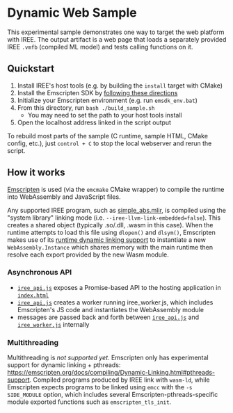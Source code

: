 # Dynamic Web Sample

This experimental sample demonstrates one way to target the web platform with
IREE. The output artifact is a web page that loads a separately provided IREE
`.vmfb` (compiled ML model) and tests calling functions on it.

## Quickstart

1. Install IREE's host tools (e.g. by building the `install` target with CMake)
2. Install the Emscripten SDK by
   [following these directions](https://emscripten.org/docs/getting_started/downloads.html)
3. Initialize your Emscripten environment (e.g. run `emsdk_env.bat`)
4. From this directory, run `bash ./build_sample.sh`
    * You may need to set the path to your host tools install
5. Open the localhost address linked in the script output

To rebuild most parts of the sample (C runtime, sample HTML, CMake config,
etc.), just `control + C` to stop the local webserver and rerun the script.

## How it works

[Emscripten](https://emscripten.org/) is used (via the `emcmake` CMake wrapper)
to compile the runtime into WebAssembly and JavaScript files.

Any supported IREE program, such as
[simple_abs.mlir](../../../iree/samples/models/simple_abs.mlir), is compiled using
the "system library" linking mode (i.e. `--iree-llvm-link-embedded=false`).
This creates a shared object (typically .so/.dll, .wasm in this case). When the
runtime attempts to load this file using `dlopen()` and `dlsym()`, Emscripten
makes use of its
[runtime dynamic linking support](https://emscripten.org/docs/compiling/Dynamic-Linking.html#runtime-dynamic-linking-with-dlopen)
to instantiate a new `WebAssembly.Instance` which shares memory with the main
runtime then resolve each export provided by the new Wasm module.

### Asynchronous API

* [`iree_api.js`](./iree_api.js) exposes a Promise-based API to the hosting
  application in [`index.html`](./index.html)
* [`iree_api.js`](./iree_api.js) creates a worker running iree_worker.js, which
  includes Emscripten's JS code and instantiates the WebAssembly module
* messages are passed back and forth between [`iree_api.js`](./iree_api.js) and
  [`iree_worker.js`](./iree_worker.js) internally

### Multithreading

Multithreading is _not supported yet_. Emscripten only has experimental support
for dynamic linking + pthreads:
https://emscripten.org/docs/compiling/Dynamic-Linking.html#pthreads-support.
Compiled programs produced by IREE link with `wasm-ld`, while Emscripten expects
programs to be linked using `emcc` with the `-s SIDE_MODULE` option, which
includes several Emscripten-pthreads-specific module exported functions such as
`emscripten_tls_init`.
